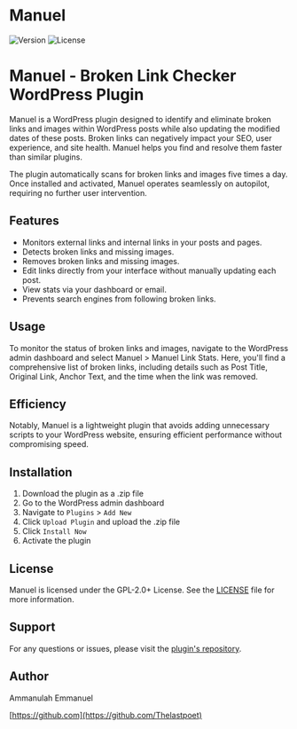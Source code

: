 # Manuel

![Version](https://img.shields.io/badge/version-1.0.0-blue)
![License](https://img.shields.io/badge/license-GPL--2.0%2B-green)

# Manuel - Broken Link Checker WordPress Plugin

Manuel is a WordPress plugin designed to identify and eliminate broken links and images within WordPress posts while also updating the modified dates of these posts. Broken links can negatively impact your SEO, user experience, and site health. Manuel helps you find and resolve them faster than similar plugins.

The plugin automatically scans for broken links and images five times a day. Once installed and activated, Manuel operates seamlessly on autopilot, requiring no further user intervention.

## Features

- Monitors external links and internal links in your posts and pages.
- Detects broken links and missing images.
- Removes broken links and missing images.
- Edit links directly from your interface without manually updating each post.
- View stats via your dashboard or email.
- Prevents search engines from following broken links.

## Usage

To monitor the status of broken links and images, navigate to the WordPress admin dashboard and select Manuel > Manuel Link Stats. Here, you'll find a comprehensive list of broken links, including details such as Post Title, Original Link, Anchor Text, and the time when the link was removed.

## Efficiency

Notably, Manuel is a lightweight plugin that avoids adding unnecessary scripts to your WordPress website, ensuring efficient performance without compromising speed.

## Installation

1. Download the plugin as a .zip file
2. Go to the WordPress admin dashboard
3. Navigate to `Plugins` > `Add New`
4. Click `Upload Plugin` and upload the .zip file
5. Click `Install Now`
6. Activate the plugin

## License

Manuel is licensed under the GPL-2.0+ License. See the [LICENSE](http://www.gnu.org/licenses/gpl-2.0.txt) file for more information.

## Support

For any questions or issues, please visit the [plugin's repository](https://github.com/Thelastpoet).

## Author

Ammanulah Emmanuel

[https://github.com](https://github.com/Thelastpoet) 
